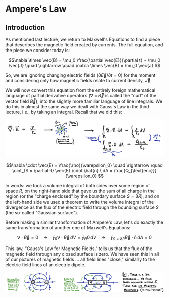 
# Ampere's Law

## Introduction

As mentioned last lecture, we return to Maxwell's Equations to find a piece that describes the magnetic field created by currents. The full equation, and the piece we consider today is:
```math
\nabla \times \vec{B} = \mu_0 \frac{\partial \vec{E}}{\partial t} + \mu_0 \vec{J} \quad \rightarrow \quad \nabla \times \vec{B} = \mu_0 \vec{J} 
```
So, we are ignoring changing electric fields ($\partial \vec{E} / \partial t = 0$) for the moment and considering only how magnetic fields relate to current density, $\vec{J}$.

We will now convert this equation from the entirely foreign mathematical language of partial derivative operators ($\nabla \times \vec{B}$ is called the "curl" of the vector field $\vec{B}$), into the slightly more familiar language of line integrals. We do this in almost the same way we dealt with Gauss's Law in the third lecture, i.e., by taking an integral. Recall that we did this:

![Manipulation of Gauss's law from differential form to integral form](images/13_gauss-law-derivation-schematic.png)

```math
\nabla \cdot \vec{E} = \frac{\rho}{\varepsilon_0} \quad \rightarrow \quad
\oint_{S = \partial R} \vec{E} \cdot \hat{n} \,dA = \frac{Q_{\text{enc}}}{\varepsilon_0} 
```
In words: we took a volume integral of both sides over some region of space $R$, on the right-hand side that gave us the sum of all charge in the region (or the "charge enclosed" by the boundary surface $S = \partial R$), and on the left-hand side we used a theorem to write the volume integral of the divergence as the flux of the electric field through the bounding surface $S$ (the so-called "Gaussian surface"). 

Before making a similar transformation of Ampere's Law, let's do exactly the same transformation of another one of Maxwell's Equations:
```math
\nabla \cdot \vec{B} = 0 \quad \rightarrow \quad \oint_R \nabla \cdot \vec{B} \, dV = \oint_R 0 \, dV \quad \rightarrow \quad \oint_{S = \partial R} \vec{B} \cdot \hat{n} \, dA = 0
```

This law, "Gauss's Law for Magnetic Fields," tells us that the flux of the magnetic field through any closed surface is zero. We have seen this in all of our pictures of magnetic fields ... all field lines "close," similarly to the electric field lines of an electric dipole.

![Comparing Gauss law for electric vs magnetic fields](images/13_positive-vs-zero-flux.png)

